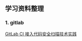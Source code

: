 ## 学习资料整理

### 1. gitlab

[ GitLab CI 接入代码安全扫描技术实践](https://mp.weixin.qq.com/s/bSFkkGSxCBHZ22VAh3XgPA)


